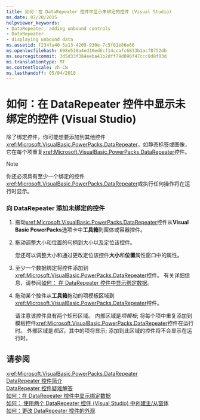 ```yaml
---
title: 如何：在 DataRepeater 控件中显示未绑定的控件 (Visual Studio)
ms.date: 07/20/2015
helpviewer_keywords:
- DataRepeater, adding unbound controls
- DataRepeater
- displaying unbound data
ms.assetid: f234fa40-5a13-4209-930e-7c5f81e86e66
ms.openlocfilehash: 698e518a4ed10ed6cf14ccafc6833b1acf8752db
ms.sourcegitcommit: 3d5d33f384eeba41b2dff79d096f47ccc8d8f03d
ms.translationtype: MT
ms.contentlocale: zh-CN
ms.lasthandoff: 05/04/2018
---
```

# <a name="how-to-display-unbound-controls-in-a-datarepeater-control-visual-studio"></a>如何：在 DataRepeater 控件中显示未绑定的控件 (Visual Studio)
除了绑定控件，你可能想要添加到其他控件<xref:Microsoft.VisualBasic.PowerPacks.DataRepeater>，如静态标签或图像，它在每个项重复<xref:Microsoft.VisualBasic.PowerPacks.DataRepeater>控件。  
  
> [!NOTE]
>  你还必须具有至少一个绑定的控件<xref:Microsoft.VisualBasic.PowerPacks.DataRepeater>或执行任何操作将在运行时显示。  
  
### <a name="to-add-unbound-controls-to-a-datarepeater"></a>向 DataRepeater 添加未绑定的控件  
  
1.  拖动<xref:Microsoft.VisualBasic.PowerPacks.DataRepeater>控件从**Visual Basic PowerPacks**选项卡中**工具箱**到窗体或容器控件。  
  
2.  拖动调整大小和位置的句柄到大小以及定位该控件。  
  
     您还可以调整大小和通过更改定位该控件**大小**和**位置**属性窗口中的属性。  
  
3.  至少一个数据绑定将控件添加到<xref:Microsoft.VisualBasic.PowerPacks.DataRepeater>控件。 有关详细信息，请参阅[如何： 在 DataRepeater 控件中显示绑定数据](../../../visual-basic/developing-apps/windows-forms/how-to-display-bound-data-in-a-datarepeater-control-visual-studio.md)。  
  
4.  拖动某个控件从**工具箱**拖动的项模板区域到<xref:Microsoft.VisualBasic.PowerPacks.DataRepeater>控件。  
  
     请注意该控件具有两个矩形区域。 内部区域是*项模板*; 将每个项中重复添加到模板控件<xref:Microsoft.VisualBasic.PowerPacks.DataRepeater>控件在运行时。 外部区域是*视区*，其中的项将显示; 添加到此区域的控件将不会显示在运行时。  
  
## <a name="see-also"></a>请参阅  
 <xref:Microsoft.VisualBasic.PowerPacks.DataRepeater>  
 [DataRepeater 控件简介](../../../visual-basic/developing-apps/windows-forms/introduction-to-the-datarepeater-control-visual-studio.md)  
 [DataRepeater 控件疑难解答](../../../visual-basic/developing-apps/windows-forms/troubleshooting-the-datarepeater-control-visual-studio.md)  
 [如何：在 DataRepeater 控件中显示绑定数据](../../../visual-basic/developing-apps/windows-forms/how-to-display-bound-data-in-a-datarepeater-control-visual-studio.md)  
 [如何： 使用两个 DataRepeater 控件 (Visual Studio) 中创建主/从窗体](../../../visual-basic/developing-apps/windows-forms/how-to-create-a-master-detail-form-by-using-two-datarepeater-controls.md)  
 [如何：更改 DataRepeater 控件的外观](../../../visual-basic/developing-apps/windows-forms/how-to-change-the-appearance-of-a-datarepeater-control-visual-studio.md)
